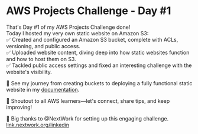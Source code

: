 # AWS Projects Challenge - Day #1

That's Day #1 of my AWS Projects Challenge done!  
Today I hosted my very own static website on Amazon S3:  
✅ Created and configured an Amazon S3 bucket, complete with ACLs, versioning, and public access.  
✅ Uploaded website content, diving deep into how static websites function and how to host them on S3.  
✅ Tackled public access settings and fixed an interesting challenge with the website's visibility.  

📸 See my journey from creating buckets to deploying a fully functional static website in my [documentation](#).  

📢 Shoutout to all AWS learners—let's connect, share tips, and keep improving!  

🙏 Big thanks to @NextWork for setting up this engaging challenge. [link.nextwork.org/linkedin](https://link.nextwork.org/linkedin)
